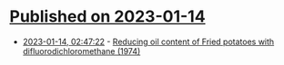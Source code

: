 # [Published on 2023-01-14](index.md)

* [2023-01-14, 02:47:22](https://news.ycombinator.com/item?id=34376885) - [Reducing oil content of Fried potatoes with difluorodichloromethane (1974)](https://patents.google.com/patent/US3846572A/en)
